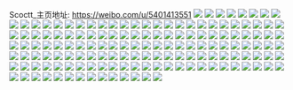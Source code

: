Scoctt_主页地址: https://weibo.com/u/5401413551 
![](https://wx4.sinaimg.cn/mw2000/005TxMppgy1h94irbajp9j30wi1gxwsj.jpg) 
![](https://wx4.sinaimg.cn/mw2000/005TxMppgy1h94ir8eiltj30wi1el16u.jpg) 
![](https://wx4.sinaimg.cn/mw2000/005TxMppgy1h94ird9181j30wi0x7qb7.jpg) 
![](https://wx4.sinaimg.cn/mw2000/005TxMppgy1h94ireb08vj30wh1dhk0k.jpg) 
![](https://wx4.sinaimg.cn/mw2000/005TxMppgy1h93mm0d089j32c0340hdv.jpg) 
![](https://wx4.sinaimg.cn/mw2000/005TxMppgy1h93mmb0cesj32c0340hdv.jpg) 
![](https://wx4.sinaimg.cn/mw2000/005TxMppgy1h93mlplvp4j329730ax6q.jpg) 
![](https://wx4.sinaimg.cn/mw2000/005TxMppgy1h93mmvknhnj32c0340u0y.jpg) 
![](https://wx4.sinaimg.cn/mw2000/005TxMppgy1h93mmmogbrj329r3101kz.jpg) 
![](https://wx4.sinaimg.cn/mw2000/005TxMppgy1h93mm2f8k0j31qz2ojx6p.jpg) 
![](https://wx4.sinaimg.cn/mw2000/005TxMppgy1h93mtvo7qwj321g2px1kz.jpg) 
![](https://wx4.sinaimg.cn/mw2000/005TxMppgy1h93mtg1ygbj32c0340qv8.jpg) 
![](https://wx4.sinaimg.cn/mw2000/005TxMppgy1h93mmjrl5mj32c03401kz.jpg) 
![](https://wx4.sinaimg.cn/mw2000/005TxMppgy1h8t2woqas8j31mz26nu0y.jpg) 
![](https://wx4.sinaimg.cn/mw2000/005TxMppgy1h8t2wt6w02j30u01ovh2i.jpg) 
![](https://wx4.sinaimg.cn/mw2000/005TxMppgy1h8t2wr168ij31w02io4qr.jpg) 
![](https://wx4.sinaimg.cn/mw2000/005TxMppgy1h8t2wak9suj329a35sx6q.jpg) 
![](https://wx4.sinaimg.cn/mw2000/005TxMppgy1h8t2zbqilsj31w02iox6p.jpg) 
![](https://wx4.sinaimg.cn/mw2000/005TxMppgy1h8t2wsh9fnj31zc2wnb29.jpg) 
![](https://wx4.sinaimg.cn/mw2000/005TxMppgy1h8t2wmc2rej31us2h37wh.jpg) 
![](https://wx4.sinaimg.cn/mw2000/005TxMppgy1h8t2wu6vojj30zk1ekaj8.jpg) 
![](https://wx4.sinaimg.cn/mw2000/005TxMppgy1h89p6zjzedj31mz26u1ky.jpg) 
![](https://wx4.sinaimg.cn/mw2000/005TxMppgy1h89p70olulj32kl2z14qq.jpg) 
![](https://wx4.sinaimg.cn/mw2000/005TxMppgy1h89p6vysolj32182pmhdu.jpg) 
![](https://wx4.sinaimg.cn/mw2000/005TxMppgy1h89ps7w6coj326g2wmnpf.jpg) 
![](https://wx4.sinaimg.cn/mw2000/005TxMppgy1h89ps3iun0j312n1fh4qp.jpg) 
![](https://wx4.sinaimg.cn/mw2000/005TxMppgy1h89p6xtlzhj31z52mvu0x.jpg) 
![](https://wx4.sinaimg.cn/mw2000/005TxMppgy1h7t5gwbc6cj31221erqhl.jpg) 
![](https://wx4.sinaimg.cn/mw2000/005TxMppgy1h7t5h7wzudj32642w5b2a.jpg) 
![](https://wx4.sinaimg.cn/mw2000/005TxMppgy1h7t5gz4nsoj31vk2i3x6p.jpg) 
![](https://wx4.sinaimg.cn/mw2000/005TxMppgy1h7t5hdfvjgj32452tghdu.jpg) 
![](https://wx4.sinaimg.cn/mw2000/005TxMppgy1h7t5gvlv28j322t2rr4qq.jpg) 
![](https://wx4.sinaimg.cn/mw2000/005TxMppgy1h7t5h44ayvj32ay32lu0y.jpg) 
![](https://wx4.sinaimg.cn/mw2000/005TxMppgy1h7t5h9huwmj328i2zcx6p.jpg) 
![](https://wx4.sinaimg.cn/mw2000/005TxMppgy1h7t5hb8lu5j328e2z64qq.jpg) 
![](https://wx4.sinaimg.cn/mw2000/005TxMppgy1h7t5gzyadlj310k1cskbt.jpg) 
![](https://wx4.sinaimg.cn/mw2000/005TxMppgy1h7jw8ilufoj314r1icb1c.jpg) 
![](https://wx4.sinaimg.cn/mw2000/005TxMppgy1h7jw8knosxj31mc17qwze.jpg) 
![](https://wx4.sinaimg.cn/mw2000/005TxMppgy1h7jw7x9t05j31i614m7jx.jpg) 
![](https://wx4.sinaimg.cn/mw2000/005TxMppgy1h7jw8mod19j329e1p1b29.jpg) 
![](https://wx4.sinaimg.cn/mw2000/005TxMppgy1h7k4mcvhe4j31sc2ds4qp.jpg) 
![](https://wx4.sinaimg.cn/mw2000/005TxMppgy1h7jw86u5p0j32c0340hdv.jpg) 
![](https://wx4.sinaimg.cn/mw2000/005TxMppgy1h7k4mc0ykvj32ds1sc7qa.jpg) 
![](https://wx4.sinaimg.cn/mw2000/005TxMppgy1h7jw8efokej32c0340npf.jpg) 
![](https://wx4.sinaimg.cn/mw2000/005TxMppgy1h7ddb3l28hj325k2vbu0y.jpg) 
![](https://wx4.sinaimg.cn/mw2000/005TxMppgy1h7ddb5a7hij30wi0wb7cd.jpg) 
![](https://wx4.sinaimg.cn/mw2000/005TxMppgy1h73ybhz2jej32c033zx6q.jpg) 
![](https://wx4.sinaimg.cn/mw2000/005TxMppgy1h73yk5uoj0j31651k61kx.jpg) 
![](https://wx4.sinaimg.cn/mw2000/005TxMppgy1h73xurvc5wj329e30jkjm.jpg) 
![](https://wx4.sinaimg.cn/mw2000/005TxMppgy1h73uezejyij30wi1lsk82.jpg) 
![](https://wx4.sinaimg.cn/mw2000/005TxMppgy1h73ufkskb7j30wi1ls7m5.jpg) 
![](https://wx4.sinaimg.cn/mw2000/005TxMppgy1h6zxsf2yq6j30wi1yc1kx.jpg) 
![](https://wx4.sinaimg.cn/mw2000/005TxMppgy1h6vdn9mh5yj30l70fwq3z.jpg) 
![](https://wx4.sinaimg.cn/mw2000/005TxMppgy1h6tokfs6bxj31ei1ei4cx.jpg) 
![](https://wx4.sinaimg.cn/mw2000/005TxMppgy1h6tokxjuvxj30qo0qojvk.jpg) 
![](https://wx4.sinaimg.cn/mw2000/005TxMppgy1h6tobh50tzj31sg2dsx50.jpg) 
![](https://wx4.sinaimg.cn/mw2000/005TxMppgy1h6tod3jy3mj31sf2dsb29.jpg) 
![](https://wx4.sinaimg.cn/mw2000/005TxMppgy1h6tod07jecj31sg2ds0xa.jpg) 
![](https://wx4.sinaimg.cn/mw2000/005TxMppgy1h6toh5kvpgj317q1mctsn.jpg) 
![](https://wx4.sinaimg.cn/mw2000/005TxMppgy1h6tobkufwhj32c0340hdt.jpg) 
![](https://wx4.sinaimg.cn/mw2000/005TxMppgy1h6tobi1hjsj32c0340b29.jpg) 
![](https://wx4.sinaimg.cn/mw2000/005TxMppgy1h6todfyrdaj31ei1ei7bl.jpg) 
![](https://wx4.sinaimg.cn/mw2000/005TxMppgy1h6tobn6kcrj32c0340wlk.jpg) 
![](https://wx4.sinaimg.cn/mw2000/005TxMppgy1h6tobnuzkaj30pk0y2ab7.jpg) 
![](https://wx4.sinaimg.cn/mw2000/005TxMppgy1h6togtov2qj30qo0qotcw.jpg) 
![](https://wx4.sinaimg.cn/mw2000/005TxMppgy1h69y4ierluj320j2v5b2a.jpg) 
![](https://wx4.sinaimg.cn/mw2000/005TxMppgy1h69y464a15j323u2t6x6q.jpg) 
![](https://wx4.sinaimg.cn/mw2000/005TxMppgy1h69y4jsaptj32ak3231kx.jpg) 
![](https://wx4.sinaimg.cn/mw2000/005TxMppgy1h69y4lq0sdj316o1kw78r.jpg) 
![](https://wx4.sinaimg.cn/mw2000/005TxMppgy1h63sb0xofoj30u017cjti.jpg) 
![](https://wx4.sinaimg.cn/mw2000/005TxMppgy1h63sateegkj317r1mcjyk.jpg) 
![](https://wx4.sinaimg.cn/mw2000/005TxMppgy1h63rw74n85j311w1vcaex.jpg) 
![](https://wx4.sinaimg.cn/mw2000/005TxMppgy1h63rw93pmij311w1vcgph.jpg) 
![](https://wx4.sinaimg.cn/mw2000/005TxMppgy1h63rweol04j316o1kwh10.jpg) 
![](https://wx4.sinaimg.cn/mw2000/005TxMppgy1h63rwcy06qj30wi1737c0.jpg) 
![](https://wx4.sinaimg.cn/mw2000/005TxMppgy1h63rwoaao8j31sc2dsu0x.jpg) 
![](https://wx4.sinaimg.cn/mw2000/005TxMppgy1h63rwqld7tj30u027nn0r.jpg) 
![](https://wx4.sinaimg.cn/mw2000/005TxMppgy1h63rwu4npzj31sc2dswpz.jpg) 
![](https://wx4.sinaimg.cn/mw2000/005TxMppgy1h63s4q7cd0j32702xcx6q.jpg) 
![](https://wx4.sinaimg.cn/mw2000/005TxMppgy1h63s6iwaxtj317r1mcqjf.jpg) 
![](https://wx4.sinaimg.cn/mw2000/005TxMppgy1h5fuc3fq31j328q2zmkjl.jpg) 
![](https://wx4.sinaimg.cn/mw2000/005TxMppgy1h5fudxjvxnj328e2z6x6q.jpg) 
![](https://wx4.sinaimg.cn/mw2000/005TxMppgy1h5fuc0lmg4j32c02c1x6p.jpg) 
![](https://wx4.sinaimg.cn/mw2000/005TxMppgy1h5fuc6ghcnj32c033yqv5.jpg) 
![](https://wx4.sinaimg.cn/mw2000/005TxMppgy1h5fuc9u63mj324h2tykjl.jpg) 
![](https://wx4.sinaimg.cn/mw2000/005TxMppgy1h5fugh22bmj32c02c07wj.jpg) 
![](https://wx4.sinaimg.cn/mw2000/005TxMppgy1h557hj5n1sj31mt24rqv5.jpg) 
![](https://wx4.sinaimg.cn/mw2000/005TxMppgy1h557hlaouxj317r1mc4qp.jpg) 
![](https://wx4.sinaimg.cn/mw2000/005TxMppgy1h557h8c6ofj31xu2l64qq.jpg) 
![](https://wx4.sinaimg.cn/mw2000/005TxMppgy1h557ha1mejj31x92kehdu.jpg) 
![](https://wx4.sinaimg.cn/mw2000/005TxMppgy1h557hc0m7bj31wj2jekjn.jpg) 
![](https://wx4.sinaimg.cn/mw2000/005TxMppgy1h557i2j9tuj322n1jzx6p.jpg) 
![](https://wx4.sinaimg.cn/mw2000/005TxMppgy1h557h4zd2cj31ir25nhdt.jpg) 
![](https://wx4.sinaimg.cn/mw2000/005TxMppgy1h557h5ii6oj30w816zank.jpg) 
![](https://wx4.sinaimg.cn/mw2000/005TxMppgy1h557hekqkjj30us152nh8.jpg) 
![](https://wx4.sinaimg.cn/mw2000/005TxMppgy1h545k9b7exj30wi1yce81.jpg) 
![](https://wx4.sinaimg.cn/mw2000/005TxMppgy1h4zlqvatmkj31lk24r4qq.jpg) 
![](https://wx4.sinaimg.cn/mw2000/005TxMppgy1h4zlvby7uoj323x2tbhdu.jpg) 
![](https://wx4.sinaimg.cn/mw2000/005TxMppgy1h51e9dqktdj32c0340npf.jpg) 
![](https://wx4.sinaimg.cn/mw2000/005TxMppgy1h4zlufl3rrj328q2znhdu.jpg) 
![](https://wx4.sinaimg.cn/mw2000/005TxMppgy1h51e9g3t2hj31sc2dsx5q.jpg) 
![](https://wx4.sinaimg.cn/mw2000/005TxMppgy1h4obcwohaqj329o30xu0z.jpg) 
![](https://wx4.sinaimg.cn/mw2000/005TxMppgy1h4obdsgiu4j315j1jzwwo.jpg) 
![](https://wx4.sinaimg.cn/mw2000/005TxMppgy1h4obdv1slwj316o1kx1kx.jpg) 
![](https://wx4.sinaimg.cn/mw2000/005TxMppgy1h4obdk5yulj32b632wqv7.jpg) 
![](https://wx4.sinaimg.cn/mw2000/005TxMppgy1h4obdlulsfj317r1mcx5e.jpg) 
![](https://wx4.sinaimg.cn/mw2000/005TxMppgy1h4obd2676tj317r1mcarj.jpg) 
![](https://wx4.sinaimg.cn/mw2000/005TxMppgy1h4obd3d910j32322s3npd.jpg) 
![](https://wx4.sinaimg.cn/mw2000/005TxMppgy1h4obdahqmfj32c03404qs.jpg) 
![](https://wx4.sinaimg.cn/mw2000/005TxMppgy1h4obdczgcuj329m30tx6p.jpg) 
![](https://wx4.sinaimg.cn/mw2000/005TxMppgy1h4obdr875uj32aa31pkjn.jpg) 
![](https://wx4.sinaimg.cn/mw2000/005TxMppgy1h4obdxfeb4j327w2yi1kz.jpg) 
![](https://wx4.sinaimg.cn/mw2000/005TxMppgy1h4obe39xfzj323d2xge84.jpg) 
![](https://wx4.sinaimg.cn/mw2000/005TxMppgy1h4obcra2pkj32ao2dux6r.jpg) 
![](https://wx4.sinaimg.cn/mw2000/005TxMppgy1h4obead6plj327h2xze84.jpg) 
![](https://wx4.sinaimg.cn/mw2000/005TxMppgy1h4obegbel5j325f2v9hdv.jpg) 
![](https://wx4.sinaimg.cn/mw2000/005TxMppgy1h4obenvdskj329631c1kz.jpg) 
![](https://wx4.sinaimg.cn/mw2000/005TxMppgy1h4obeq0m5ej32302v2npe.jpg) 
![](https://wx4.sinaimg.cn/mw2000/005TxMppgy1h4obd194pcj32c0340npd.jpg) 
![](https://wx4.sinaimg.cn/mw2000/005TxMppgy1h4gutuktgnj317q1mbdwj.jpg) 
![](https://wx4.sinaimg.cn/mw2000/005TxMppgy1h4guuh5d08j31sc2ds1ky.jpg) 
![](https://wx4.sinaimg.cn/mw2000/005TxMppgy1h4guuf256xj31sc2bmnpd.jpg) 
![](https://wx4.sinaimg.cn/mw2000/005TxMppgy1h4guuiy3mpj31pe293hdt.jpg) 
![](https://wx4.sinaimg.cn/mw2000/005TxMppgy1h4guty9mu7j31871mye5z.jpg) 
![](https://wx4.sinaimg.cn/mw2000/005TxMppgy1h4guul2svsj317r1mcqpv.jpg) 
![](https://wx4.sinaimg.cn/mw2000/005TxMppgy1h4guuw66z2j32aa31qb2a.jpg) 
![](https://wx4.sinaimg.cn/mw2000/005TxMppgy1h4guv1mbk5j32b433yb2b.jpg) 
![](https://wx4.sinaimg.cn/mw2000/005TxMppgy1h4guuptlrsj317q1mch6m.jpg) 
![](https://wx4.sinaimg.cn/mw2000/005TxMppgy1h4guv4to62j322p2r2npd.jpg) 
![](https://wx4.sinaimg.cn/mw2000/005TxMppgy1h4gzo7nkq0j322u2lvqv6.jpg) 
![](https://wx4.sinaimg.cn/mw2000/005TxMppgy1h4guv8o3ufj32c0340kjm.jpg) 
![](https://wx4.sinaimg.cn/mw2000/005TxMppgy1h4guvc1wxbj32c0340x6q.jpg) 
![](https://wx4.sinaimg.cn/mw2000/005TxMppgy1h4guvdmsluj316o1kw1kx.jpg) 
![](https://wx4.sinaimg.cn/mw2000/005TxMppgy1h4guvt7o8yj32c033ze83.jpg) 
![](https://wx4.sinaimg.cn/mw2000/005TxMppgy1h3v624pxugj30wh1f84e8.jpg) 
![](https://wx4.sinaimg.cn/mw2000/005TxMppgy1h3v626qceoj30wi1ycnh2.jpg) 
![](https://wx4.sinaimg.cn/mw2000/005TxMppgy1h3v6287uynj30wi1ycnjq.jpg) 
![](https://wx4.sinaimg.cn/mw2000/005TxMppgy1h3v628qoqrj30qa1kw4ar.jpg) 
![](https://wx4.sinaimg.cn/mw2000/005TxMppgy1h3v629bfbsj30wi1yc18s.jpg) 
![](https://wx4.sinaimg.cn/mw2000/005TxMppgy1h3v62a6539j30wi1ycton.jpg) 
![](https://wx4.sinaimg.cn/mw2000/005TxMppgy1h3v623d7bhj31sc2ds1fg.jpg) 
![](https://wx4.sinaimg.cn/mw2000/005TxMppgy1h3v639sh8jj30w616w7fq.jpg) 
![](https://wx4.sinaimg.cn/mw2000/005TxMppgy1h3v62b5n4xj316o1km4qp.jpg) 
![](https://wx4.sinaimg.cn/mw2000/005TxMppgy1h3v62d5pkwj30tb1p9tnt.jpg) 
![](https://wx4.sinaimg.cn/mw2000/005TxMppgy1h3o5tace6fj30u01hc4bf.jpg) 
![](https://wx4.sinaimg.cn/mw2000/005TxMppgy1h3n6opdk02j30u014047u.jpg) 
![](https://wx4.sinaimg.cn/mw2000/005TxMppgy1h3n6okv38nj30u0140ajn.jpg) 
